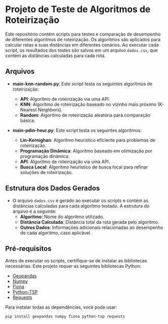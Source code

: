 # Projeto de Teste de Algoritmos de Roteirização

Este repositório contém scripts para testes e comparação de desempenho de diferentes algoritmos de roteirização. Os algoritmos são aplicados para calcular rotas e suas distâncias em diferentes cenários. Ao executar cada script, os resultados dos testes são salvos em um arquivo `dados.csv`, que contém as distâncias calculadas para cada rota.

## Arquivos

- **main-knn-random.py**: Este script testa os seguintes algoritmos de roteirização:
  - **API**: Algoritmo de roteirização via uma API.
  - **KNN**: Algoritmo de roteirização baseado no vizinho mais próximo (K-Nearest Neighbors).
  - **Random**: Algoritmo de roteirização aleatória para comparação básica.

- **main-pdin-heur.py**: Este script testa os seguintes algoritmos:
  - **Lin-Kernighan**: Algoritmo heurístico eficiente para problemas de roteirização.
  - **Programação Dinâmica**: Algoritmo baseado em otimização por programação dinâmica.
  - **API**: Algoritmo de roteirização via uma API.
  - **Busca Local**: Algoritmo heurístico de busca local para refinar soluções de roteirização.

## Estrutura dos Dados Gerados

- O arquivo `dados.csv` é gerado ao executar os scripts e contém as distâncias calculadas para cada algoritmo testado. A estrutura do arquivo é a seguinte:
  - **Algoritmo**: Nome do algoritmo utilizado.
  - **Distância Calculada**: Distância total da rota gerada pelo algoritmo.
  - **Outros Dados**: Informações adicionais relacionadas ao desempenho de cada algoritmo, caso aplicável.

## Pré-requisitos

Antes de executar os scripts, certifique-se de instalar as bibliotecas necessárias. Este projeto requer as seguintes bibliotecas Python:

- [Geopandas](https://geopandas.org/)
- [Numpy](https://numpy.org/)
- [Fiona](https://fiona.readthedocs.io/)
- [Python-TSP](https://pypi.org/project/python-tsp/)
- [Requests](https://requests.readthedocs.io/)

Para instalar todas as dependências, você pode usar:

```bash
pip install geopandas numpy fiona python-tsp requests

